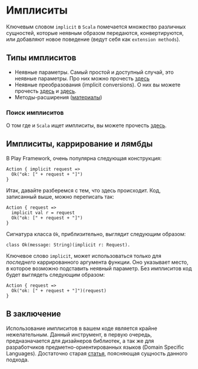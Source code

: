 Имплиситы
=========
Ключевым словом `implicit` в `Scala` помечается множество различных
сущностей, которые неявным образом передаются, конвертируются, или
добавляют новое поведение (ведут себя как `extension methods`).


## Типы имплиситов

 - Неявные параметры. Самый простой и доступный случай, это неявные
   параметры. Про них можно прочесть [здесь][parameters]
 - Неявные преобразования (implicit conversions). О них вы можете
   прочесть [здесь][conversions] и [здесь][conversions-2].
 - Методы-расширения ([материалы][classes])

### Поиск имплиситов
О том где и `Scala` ищет имплиситы, вы можете прочесть [здесь][lookup].


## Имплиситы, каррирование и лямбды
В Play Framework, очень популярна следующая конструкция:

    Action { implicit request =>
      Ok("ok: [" + request + "]")
    }

Итак, давайте разберемся с тем, что здесь происходит. Код, записанный
выше, можно переписать так:

    Action { request =>
      implicit val r = request
      Ok("ok: [" + request + "]")
    }

Сигнатура класса `Ok`, приблизительно, выглядит следующим образом:

    class Ok(message: String)(implicit r: Request).

Ключевое слово `implicit`, может использоваться только для *последнего*
каррированного аргумента функции. Оно указывает место, в которое возможно
подставить неявный параметр. Без имплиситов код будет выглядеть следующим образом:

    Action { request =>
      Ok("ok: [" + request + "]")(request)
    }


## В заключение
Использование имплиситов в вашем коде является крайне нежелательным.
Данный инструмент, в первую очередь, предназначается для дизайнеров
библиотек, а так же для разработчиков предметно-ориентированных языков
(Domain Specific Languages). Достаточно старая [статья][pimp-my-lib],
поясняющая сущность данного подхода.

[pimp-my-lib]: http://www.artima.com/weblogs/viewpost.jsp?thread=179766
[conversions]: http://docs.scala-lang.org/tutorials/tour/implicit-conversions
[conversions-2]: http://baddotrobot.com/blog/2015/07/14/scala-implicit-functions/
[parameters]: http://baddotrobot.com/blog/2015/07/03/scala-implicit-parameters/
[classes]: http://docs.scala-lang.org/overviews/core/implicit-classes.html
[lookup]: http://docs.scala-lang.org/tutorials/FAQ/finding-implicits.html

